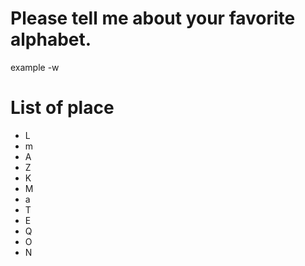 # Please tell me about your favorite alphabet.
example 
-w
# List of place
- L
- m
- A
- Z
- K
- M
- a
- T
- E
- Q
- O
- N
